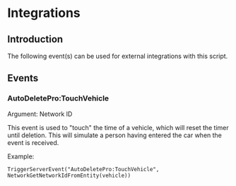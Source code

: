 # Integrations

## Introduction

The following event(s) can be used for external integrations with this script.

## Events

### AutoDeletePro:TouchVehicle

Argument: Network ID

This event is used to "touch" the time of a vehicle, which will reset the timer until deletion. This will simulate a person having entered the car when the event is received.

Example:
```CSharp
TriggerServerEvent("AutoDeletePro:TouchVehicle", NetworkGetNetworkIdFromEntity(vehicle))
```